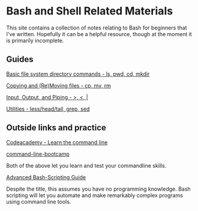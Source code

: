 # Bash and Shell Related Materials

This site contains a collection of notes relating to Bash for beginners that I've written.
Hopefully it can be a helpful resource, though at the moment it is primarily incomplete.

## Guides
[Basic file system directory commands - ls, pwd, cd, mkdir](Directories.md)

[Copying and (Re)Moving files - cp, mv, rm](Files.md)

[Input, Output, and Piping - >, \<, |](Input.md)

[Utilities - less/head/tail, grep, sed](Utilities.md)

## Outside links and practice
[Codeacademy - Learn the command line](https://www.codecademy.com/learn/learn-the-command-line)

[command-line-bootcamp](http://rik.smith-unna.com/command_line_bootcamp/?id=nhgk0wnewbk)

Both of the above let you learn and test your commandline skills.

[Advanced Bash-Scripting Guide](http://www.tldp.org/LDP/abs/html/)

Despite the title, this assumes you have no programming knowledge. Bash scripting will let you automate and make remarkably complex programs using command line tools.
